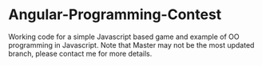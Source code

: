 # Angular-Programming-Contest

Working code for a simple Javascript based game and example of OO programming in Javascript. Note that Master may not be the most updated branch, please contact me for more details. 
